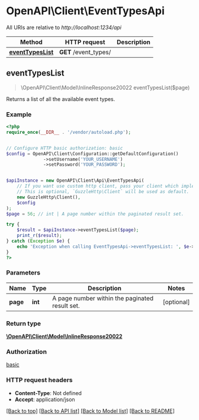 # OpenAPI\Client\EventTypesApi

All URIs are relative to *http://localhost:1234/api*

Method | HTTP request | Description
------------- | ------------- | -------------
[**eventTypesList**](EventTypesApi.md#eventTypesList) | **GET** /event_types/ | 



## eventTypesList

> \OpenAPI\Client\Model\InlineResponse20022 eventTypesList($page)



Returns a list of all the available event types.

### Example

```php
<?php
require_once(__DIR__ . '/vendor/autoload.php');


// Configure HTTP basic authorization: basic
$config = OpenAPI\Client\Configuration::getDefaultConfiguration()
              ->setUsername('YOUR_USERNAME')
              ->setPassword('YOUR_PASSWORD');


$apiInstance = new OpenAPI\Client\Api\EventTypesApi(
    // If you want use custom http client, pass your client which implements `GuzzleHttp\ClientInterface`.
    // This is optional, `GuzzleHttp\Client` will be used as default.
    new GuzzleHttp\Client(),
    $config
);
$page = 56; // int | A page number within the paginated result set.

try {
    $result = $apiInstance->eventTypesList($page);
    print_r($result);
} catch (Exception $e) {
    echo 'Exception when calling EventTypesApi->eventTypesList: ', $e->getMessage(), PHP_EOL;
}
?>
```

### Parameters


Name | Type | Description  | Notes
------------- | ------------- | ------------- | -------------
 **page** | **int**| A page number within the paginated result set. | [optional]

### Return type

[**\OpenAPI\Client\Model\InlineResponse20022**](../Model/InlineResponse20022.md)

### Authorization

[basic](../../README.md#basic)

### HTTP request headers

- **Content-Type**: Not defined
- **Accept**: application/json

[[Back to top]](#) [[Back to API list]](../../README.md#documentation-for-api-endpoints)
[[Back to Model list]](../../README.md#documentation-for-models)
[[Back to README]](../../README.md)

